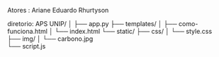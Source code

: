 Atores :
Ariane 
Eduardo
Rhurtyson

diretorio:
APS UNIP/
│
├── app.py
├── templates/
│   ├── como-funciona.html
│   └── index.html
└── static/
    ├── css/
    │   └── style.css    
    ├── img/
    │   └── carbono.jpg  
    └── script.js
